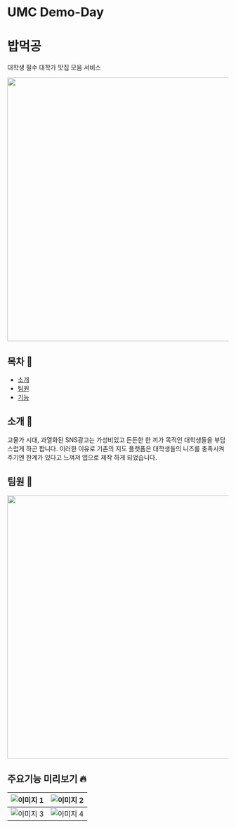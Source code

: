 # UMC Demo-Day

# 밥먹공

대학생 필수 대학가 맛집 모음 서비스
<p align="center">
  <img src="https://github.com/DevLarva/Demo-Day/assets/75058050/7ebba525-030e-4652-a51e-fb99743aa343" width="900px" height="600px">
</p>

## 목차 📑
- [소개](#소개)
- [팀원](#팀원)
- [기능](#기능)

## 소개 👋
고물가 시대, 과열화된 SNS광고는 가성비있고 든든한 한 끼가 목적인 대학생들을 부담스럽게 하곤 합니다. 
이러한 이유로 기존의 지도 플랫폼은 대학생들의 니즈를 충족시켜주기엔 한계가 있다고 느껴져 앱으로 제작 하게 되었습니다. 
## 팀원 🤩
<p align="center">
  <img src="https://github.com/DevLarva/Demo-Day/assets/75058050/d666dd0b-f2d3-4e32-a137-c92a74f89497" width="900px" height="600px">
</p>


## 주요기능 미리보기 🔥
| ![이미지 1](https://github.com/DevLarva/Demo-Day/assets/75058050/fca97238-04ea-4a25-99c5-2331699e149b) | ![이미지 2](https://github.com/DevLarva/Demo-Day/assets/75058050/156ea72c-e6cb-4770-b026-ea4a6bc752ff) |
| --- | --- |
| ![이미지 3](https://github.com/DevLarva/Demo-Day/assets/75058050/2f0c6b35-0c27-4f45-9eb4-beab8a53d761) | ![이미지 4](https://github.com/DevLarva/Demo-Day/assets/75058050/852aa5ce-31f0-460a-a81e-124bcdc41931) |





